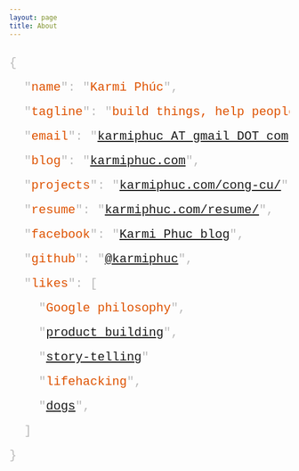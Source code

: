 ```yaml
---
layout: page
title: About
---
```

<!--<p class="message">
  Hey there! For questions, ask me at my [AskMeAnything](https://karmiphuc.github.io/AmA/) page. For short messages, ping me on [Facebook](https://www.facebook.com/phucnn) or [Twitter](https://twitter.com/karmiphuc). For longer messages, write me at <code>karmiphuc AT gmail DOT com</code>. Thank you for dropping by.
</p>-->
<div class="home">
  <style>.hl.string{color: #de5200;}</style>
  <pre style="font-size: 22px;line-height: 2;color: #bababa;font-family:Consolas,Menlo,Courier,monospace;">{
  "<span class="hl string">name</span>": "<span class="hl string">Karmi Phúc</span>",
  "<span class="hl string">tagline</span>": "<span class="hl string">build things, help people</span>",
  "<span class="hl string">email</span>": "<a href="mailto:karmiphuc@gmail.com">karmiphuc AT gmail DOT com</a>",
  "<span class="hl string">blog</span>": "<a href="http://karmiphuc.com">karmiphuc.com</a>",
  "<span class="hl string">projects</span>": "<a href="http://karmiphuc.com/cong-cu/">karmiphuc.com/cong-cu/</a>",
  "<span class="hl string">resume</span>": "<a href="http://karmiphuc.com/resume/">karmiphuc.com/resume/</a>",
  "<span class="hl string">facebook</span>": "<a href="https://www.facebook.com/karmiphuc">Karmi Phuc blog</a>",
  "<span class="hl string">github</span>": "<a href="https://github.com/karmiphuc">@karmiphuc</a>",
  "<span class="hl string">likes</span>": [
    "<span class="hl string">Google philosophy</span>",
    "<a href="https://medium.com/@karmiphuc/%C4%91%E1%BB%ABng-h%E1%BB%8Dc-code-th%C3%B4i-h%E1%BB%8Dc-x%C3%A2y-d%E1%BB%B1ng-s%E1%BA%A3n-ph%E1%BA%A9m-a874e49e37d7">product building</a>",
    "<a href="https://medium.com/@karmiphuc/the-only-thing-you-need-for-a-good-life-86759d94dd74#.pxhhl27ne">story-telling</a>"
    "<span class="hl string">lifehacking</span>",
    "<a href="https://www.facebook.com/Boy.Need.Dog/">dogs</a>",
  ]
}</pre>
</div>
